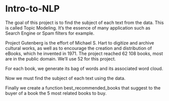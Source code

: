 # Intro-to-NLP
The goal of this project is to find the subject of each text from the data. This is called Topic Modeling. It’s the essence of many application such as Search Engine or Spam filters for example.

Project Gutenberg is the effort of Michael S. Hart to digitize and archive cultural works, as well as to encourage the creation and distribution of eBooks, which he invented in 1971.
The project reached 62 108 books, most are in the public domain. We’ll use 52 for this project.

For each book, we generate its bag of words and its associated word cloud.

Now we must find the subject of each text using the data.

Finally we create a function best_recommended_books that suggest to the buyer of a book the 5 most related books
to buy.
